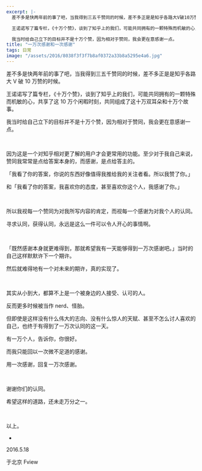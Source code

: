 ```yaml
---
excerpt: |-
  差不多是快两年前的事了吧，当我得到三五千赞同的时候，差不多正是是知乎各路大V破10万赞的时候。

  王诺诺写了篇专栏，《十万个赞》，谈到了知乎上的我们，可能共同拥有的一颗特殊而机敏的心，共享了这10万个闲暇时刻，共同组成了这十万双耳朵和十万个故事。

  我当时给自己立下的目标并不是十万个赞，因为相对于赞同，我会更在意感谢一点。
title: "一万次感谢和一次感谢"
tags: 日常
image: "/assets/2016/8038f3f3f7b8af0372a33b8a5295e4a6.jpg"
---
```


差不多是快两年前的事了吧，当我得到三五千赞同的时候，差不多正是是知乎各路大 V 破 10 万赞的时候。

王诺诺写了篇专栏，《十万个赞》，谈到了知乎上的我们，可能共同拥有的一颗特殊而机敏的心，共享了这 10 万个闲暇时刻，共同组成了这十万双耳朵和十万个故事。

我当时给自己立下的目标并不是十万个赞，因为相对于赞同，我会更在意感谢一点。

<br>

因为这是一个对知乎相对更了解的用户才会更常用的功能。至少对于我自己来说，赞同我常常是点给答案本身的，而感谢，是点给答主的。

「我看了你的答案，你说的东西好像值得我推给我的关注者看。所以我赞了你。」

和「我看了你的答案，我喜欢你的态度，甚至喜欢你这个人，我感谢了你。」

<br>

所以我视每一个赞同为对我所写内容的肯定，而视每一个感谢为对我个人的认同。

寻求认同，获得认同，永远是这么一件可以令人开心的事情啊。

<br>

「既然感谢本身就更难得到，那就希望我有一天能够得到一万次感谢吧。」当时的自己这样默默许下一个期许。

然后就难得地有一个对未来的期许，真的实现了。

<br>

其实从小到大，都算不上是一个被身边的人接受、认可的人。

反而更多时候被当作 nerd、怪胎。

但即使是这样没有什么伟大的志向、没有什么惊人的天赋、甚至不怎么讨人喜欢的自己，也终于有得到了一万次认同的这一天。

有一万个人，告诉你，你很好。

而我只能回以一次微不足道的感谢。

用一次感谢，回复一万次感谢。

<br>

谢谢你们的认同。

希望这样的道路，还未走万分之一。

<br>

以上。

-

2016.5.18

于北京 Fview
